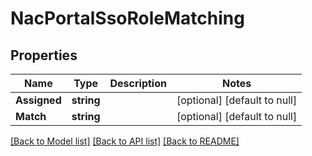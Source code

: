 # NacPortalSsoRoleMatching

## Properties
Name | Type | Description | Notes
------------ | ------------- | ------------- | -------------
**Assigned** | **string** |  | [optional] [default to null]
**Match** | **string** |  | [optional] [default to null]

[[Back to Model list]](../README.md#documentation-for-models) [[Back to API list]](../README.md#documentation-for-api-endpoints) [[Back to README]](../README.md)

